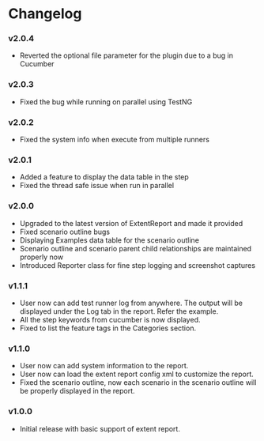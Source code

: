 # Changelog

### v2.0.4
- Reverted the optional file parameter for the plugin due to a bug in Cucumber

### v2.0.3
- Fixed the bug while running on parallel using TestNG 

### v2.0.2
- Fixed the system info when execute from multiple runners

### v2.0.1
- Added a feature to display the data table in the step
- Fixed the thread safe issue when run in parallel

### v2.0.0
- Upgraded to the latest version of ExtentReport and made it provided
- Fixed scenario outline bugs
- Displaying Examples data table for the scenario outline
- Scenario outline and scenario parent child relationships are maintained properly now
- Introduced Reporter class for fine step logging and screenshot captures

### v1.1.1
- User now can add test runner log from anywhere. The output will be displayed under the Log tab in the report. Refer the example.
- All the step keywords from cucumber is now displayed.
- Fixed to list the feature tags in the Categories section.

### v1.1.0
- User now can add system information to the report.
- User now can load the extent report config xml to customize the report.
- Fixed the scenario outline, now each scenario in the scenario outline will be properly displayed in the report.

### v1.0.0
- Initial release with basic support of extent report.
